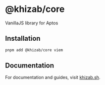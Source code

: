 # @khizab/core

VanillaJS library for Aptos

## Installation

```bash
pnpm add @khizab/core viem
```

## Documentation

For documentation and guides, visit [khizab.sh](https://khizab.sh).
